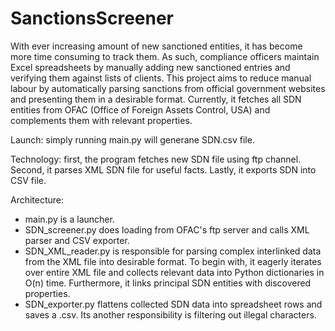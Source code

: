 # SanctionsScreener
With ever increasing amount of new sanctioned entities, it has become more time consuming to track them. As such, compliance officers maintain Excel spreadsheets by manually adding new sanctioned entries and verifying them against lists of clients. This project aims to reduce manual labour by automatically parsing sanctions from official government websites and presenting them in a desirable format.
Currently, it fetches all SDN entities from OFAC (Office of Foreign Assets Control, USA) and complements them with relevant properties.

Launch: simply running main.py will generane SDN.csv file.

Technology: first, the program fetches new SDN file using ftp channel. Second, it parses XML SDN file for useful facts. Lastly, it exports SDN into CSV file.

Architecture:
- main.py is a launcher.
- SDN_screener.py does loading from OFAC's ftp server and calls XML parser and CSV exporter.
- SDN_XML_reader.py is responsible for parsing complex interlinked data from the XML file into desirable format. To begin with, it eagerly iterates over entire XML file and collects relevant data into Python dictionaries in O(n) time. Furthermore, it links principal SDN entities with discovered properties.
- SDN_exporter.py flattens collected SDN data into spreadsheet rows and saves a .csv. Its another responsibility is filtering out illegal characters. 




